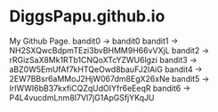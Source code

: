 # DiggsPapu.github.io
My Github Page.
bandit0 -> bandit0
bandit1 -> NH2SXQwcBdpmTEzi3bvBHMM9H66vVXjL
bandit2 -> rRGizSaX8Mk1RTb1CNQoXTcYZWU6lgzi
bandit3 -> aBZ0W5EmUfAf7kHTQeOwd8bauFJ2lAiG
bandit4 -> 2EW7BBsr6aMMoJ2HjW067dm8EgX26xNe
bandit5 -> lrIWWI6bB37kxfiCQZqUdOIYfr6eEeqR
bandit6 -> P4L4vucdmLnm8I7Vl7jG1ApGSfjYKqJU

